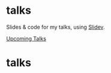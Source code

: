 # talks

Slides &amp; code for my talks, using [Slidev](https://sli.dev).

[Upcoming Talks](https://www.michaello.me/smalltalk/)
# talks
